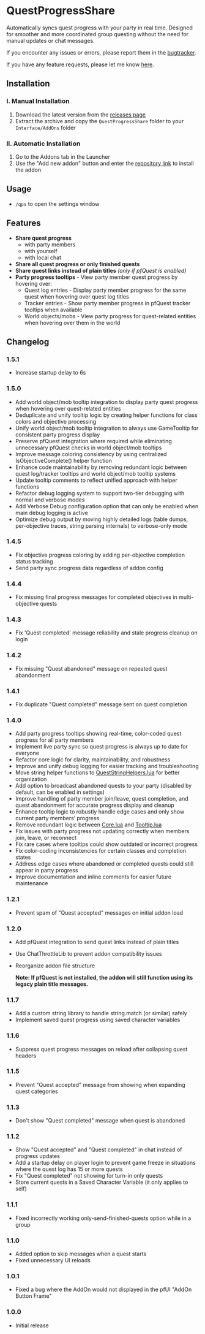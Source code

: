 # QuestProgressShare
Automatically syncs quest progress with your party in real time. Designed for smoother and more coordinated group questing without the need for manual updates or chat messages. 
  
If you encounter any issues or errors, please report them in the [bugtracker](https://github.com/Dreambjorn/QuestProgressShare/issues).

If you have any feature requests, please let me know [here](https://github.com/Dreambjorn/QuestProgressShare/issues).

## Installation

### I. Manual Installation

1. Download the latest version from the [releases page](https://github.com/Dreambjorn/QuestProgressShare/releases)
2. Extract the archive and copy the `QuestProgressShare` folder to your `Interface/AddOns` folder

### II. Automatic Installation

1. Go to the Addons tab in the Launcher
2. Use the "Add new addon" button and enter the [repository link](https://github.com/Dreambjorn/QuestProgressShare.git) to install the addon

## Usage
- `/qps` to open the settings window

## Features
- **Share quest progress**
    - with party members
    - with yourself
    - with local chat
- **Share all quest progress or only finished quests**
- **Share quest links instead of plain titles** *(only if pfQuest is enabled)*
- **Party progress tooltips** - View party member quest progress by hovering over:
    - Quest log entries - Display party member progress for the same quest when hovering over quest log titles
    - Tracker entries - Show party member progress in pfQuest tracker tooltips when available
    - World objects/mobs - View party progress for quest-related entities when hovering over them in the world

## Changelog

### 1.5.1
- Increase startup delay to 6s

### 1.5.0
- Add world object/mob tooltip integration to display party quest progress when hovering over quest-related entities
- Deduplicate and unify tooltip logic by creating helper functions for class colors and objective processing
- Unify world object/mob tooltip integration to always use GameTooltip for consistent party progress display
- Preserve pfQuest integration where required while eliminating unnecessary pfQuest checks in world object/mob tooltips
- Improve message coloring consistency by using centralized IsObjectiveComplete() helper function
- Enhance code maintainability by removing redundant logic between quest log/tracker tooltips and world object/mob tooltip systems
- Update tooltip comments to reflect unified approach with helper functions
- Refactor debug logging system to support two-tier debugging with normal and verbose modes
- Add Verbose Debug configuration option that can only be enabled when main debug logging is active
- Optimize debug output by moving highly detailed logs (table dumps, per-objective traces, string parsing internals) to verbose-only mode

### 1.4.5
- Fix objective progress coloring by adding per-objective completion status tracking
- Send party sync progress data regardless of addon config

### 1.4.4
- Fix missing final progress messages for completed objectives in multi-objective quests

### 1.4.3
- Fix 'Quest completed' message reliability and stale progress cleanup on login

### 1.4.2
- Fix missing "Quest abandoned" message on repeated quest abandonment

### 1.4.1
- Fix duplicate "Quest completed" message sent on quest completion

### 1.4.0
- Add party progress tooltips showing real-time, color-coded quest progress for all party members
- Implement live party sync so quest progress is always up to date for everyone
- Refactor core logic for clarity, maintainability, and robustness
- Improve and unify debug logging for easier tracking and troubleshooting
- Move string helper functions to [QuestStringHelpers.lua](https://github.com/Dreambjorn/QuestProgressShare/blob/main/util/QuestStringHelpers.lua) for better organization
- Add option to broadcast abandoned quests to your party (disabled by default, can be enabled in settings)
- Improve handling of party member join/leave, quest completion, and quest abandonment for accurate progress display and cleanup
- Enhance tooltip logic to robustly handle edge cases and only show current party members’ progress
- Remove redundant logic between [Core.lua](https://github.com/Dreambjorn/QuestProgressShare/blob/main/Core.lua) and [Tooltip.lua](https://github.com/Dreambjorn/QuestProgressShare/blob/main/Tooltip.lua)
- Fix issues with party progress not updating correctly when members join, leave, or reconnect
- Fix rare cases where tooltips could show outdated or incorrect progress
- Fix color-coding inconsistencies for certain classes and completion states
- Address edge cases where abandoned or completed quests could still appear in party progress
- Improve documentation and inline comments for easier future maintenance

### 1.2.1
- Prevent spam of "Quest accepted" messages on initial addon load

### 1.2.0
- Add pfQuest integration to send quest links instead of plain titles  
- Use ChatThrottleLib to prevent addon compatibility issues  
- Reorganize addon file structure 
 
  **Note: If pfQuest is not installed, the addon will still function using its legacy plain title messages.**

### 1.1.7
- Add a custom string library to handle string.match (or similar) safely
- Implement saved quest progress using saved character variables

### 1.1.6
- Suppress quest progress messages on reload after collapsing quest headers

### 1.1.5
- Prevent "Quest accepted" message from showing when expanding quest categories

### 1.1.3
- Don't show "Quest completed" message when quest is abandoned

### 1.1.2
- Show "Quest accepted" and "Quest completed" in chat instead of progress updates
- Add a startup delay on player login to prevent game freeze in situations where the quest log has 15 or more quests
- Fix "Quest completed" not showing for turn-in only quests
- Store current quests in a Saved Character Variable (it only applies to self)

### 1.1.1
- Fixed incorrectly working only-send-finished-quests option while in a group

### 1.1.0

- Added option to skip messages when a quest starts
- Fixed unnecessary UI reloads

### 1.0.1

- Fixed a bug where the AddOn would not displayed in the pfUI "AddOn Button Frame"

### 1.0.0

- Initial release
